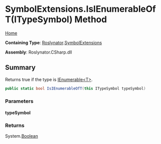 # SymbolExtensions\.IsIEnumerableOfT\(ITypeSymbol\) Method

[Home](../../../README.md)

**Containing Type**: [Roslynator](../../README.md)\.[SymbolExtensions](../README.md)

**Assembly**: Roslynator\.CSharp\.dll

## Summary

Returns true if the type is [IEnumerable\<T>](https://docs.microsoft.com/en-us/dotnet/api/system.collections.generic.ienumerable-1)\.

```csharp
public static bool IsIEnumerableOfT(this ITypeSymbol typeSymbol)
```

### Parameters

#### typeSymbol





### Returns

System\.[Boolean](https://docs.microsoft.com/en-us/dotnet/api/system.boolean)

